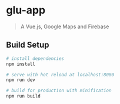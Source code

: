 # glu-app

> A Vue.js, Google Maps and Firebase

## Build Setup

``` bash
# install dependencies
npm install

# serve with hot reload at localhost:8080
npm run dev

# build for production with minification
npm run build
```


